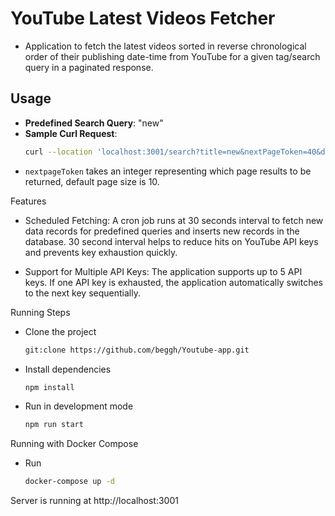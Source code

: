 # YouTube Latest Videos Fetcher

- Application to fetch the latest videos sorted in reverse chronological order of their publishing date-time from YouTube for a given tag/search query in a paginated response.

## Usage

- **Predefined Search Query**: "new"
- **Sample Curl Request**:
  ```bash
  curl --location 'localhost:3001/search?title=new&nextPageToken=40&description=new'
- `nextpageToken` takes an integer representing which page results to be returned, default page size is 10.

Features

- Scheduled Fetching: A cron job runs at 30 seconds interval to fetch new data records for predefined queries and inserts new records in the database. 30 second interval helps to reduce hits on YouTube API keys and prevents key exhaustion quickly.

- Support for Multiple API Keys: The application supports up to 5 API keys. If one API key is exhausted, the application automatically switches to the next key sequentially.

Running Steps

- Clone the project
  ```bash
  git:clone https://github.com/beggh/Youtube-app.git
- Install dependencies
  ```bash
  npm install

- Run in development mode
  ```bash
  npm run start

Running with Docker Compose

- Run
  ```bash
  docker-compose up -d
Server is running at http://localhost:3001

